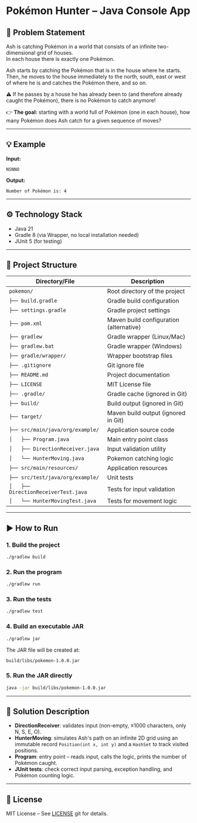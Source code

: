 # Pokémon Hunter – Java Console App

## 📝 Problem Statement

Ash is catching Pokémon in a world that consists of an infinite two-dimensional grid of houses.  
In each house there is exactly one Pokémon.  

Ash starts by catching the Pokémon that is in the house where he starts.  
Then, he moves to the house immediately to the north, south, east or west of where he is and catches the Pokémon there, and so on.  

⚠️ If he passes by a house he has already been to (and therefore already caught the Pokémon), there is no Pokémon to catch anymore!  

👉 **The goal:** starting with a world full of Pokémon (one in each house), how many Pokémon does Ash catch for a given sequence of moves?

---

## 💡 Example

**Input:**
```
NSNNO
```

**Output:**
```
Number of Pokémon is: 4
```

---

## ⚙️ Technology Stack

- Java 21  
- Gradle 8 (via Wrapper, no local installation needed)  
- JUnit 5 (for testing)  

---

## 📂 Project Structure

| Directory/File                              | Description                        |
|---------------------------------------------|------------------------------------|  
| `pokemon/`                                  | Root directory of the project      |
| `├── build.gradle`                          | Gradle build configuration         |
| `├── settings.gradle`                       | Gradle project settings            |
| `├── pom.xml`                               | Maven build configuration (alternative) |
| `├── gradlew`                               | Gradle wrapper (Linux/Mac)         |
| `├── gradlew.bat`                           | Gradle wrapper (Windows)           |
| `├── gradle/wrapper/`                       | Wrapper bootstrap files            |
| `├── .gitignore`                            | Git ignore file                    |
| `├── README.md`                             | Project documentation              |
| `├── LICENSE`                               | MIT License file                   |
| `├── .gradle/`                              | Gradle cache (ignored in Git)      |
| `├── build/`                                | Build output (ignored in Git)      |
| `├── target/`                               | Maven build output (ignored in Git) |
| `├── src/main/java/org/example/`            | Application source code            |
| `│   ├── Program.java`                      | Main entry point class            |
| `│   ├── DirectionReceiver.java`            | Input validation utility           |
| `│   └── HunterMoving.java`                 | Pokemon catching logic             |
| `├── src/main/resources/`                   | Application resources              |
| `├── src/test/java/org/example/`            | Unit tests                         |
| `│   ├── DirectionReceiverTest.java`        | Tests for input validation         |
| `│   └── HunterMovingTest.java`             | Tests for movement logic           |

---

## ▶️ How to Run

### 1. Build the project
```bash
./gradlew build
```

### 2. Run the program
```bash
./gradlew run
```

### 3. Run the tests
```bash
./gradlew test
```

### 4. Build an executable JAR
```bash
./gradlew jar
```
The JAR file will be created at:
```bash
build/libs/pokemon-1.0.0.jar
```

### 5. Run the JAR directly
```bash
java -jar build/libs/pokemon-1.0.0.jar
```

---

## 🧩 Solution Description

- **DirectionReceiver**: validates input (non-empty, ≤1000 characters, only N, S, E, O).
- **HunterMoving**: simulates Ash's path on an infinite 2D grid using an immutable record `Position(int x, int y)` and a `HashSet` to track visited positions.
- **Program**: entry point – reads input, calls the logic, prints the number of Pokémon caught.
- **JUnit tests**: check correct input parsing, exception handling, and Pokémon counting logic.

---

## 📜 License
MIT License – See  [LICENSE](LICENSE) git for details.